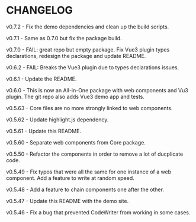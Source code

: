 # CHANGELOG

v0.7.2 - Fix the demo dependencies and clean up the build scripts.

v0.7.1 - Same as 0.7.0 but fix the package build.

v0.7.0 - FAIL: great repo but empty package. Fix Vue3 plugin types declarations, redesign the package and update
README.

v0.6.2 - FAIL: Breaks the Vue3 plugin due to types declarations issues.

v0.6.1 - Update the README.

v0.6.0 - This is now an All-in-One package with web components and Vu3 plugin. The git repo also adds Vue3 demo app and
tests.

v0.5.63 - Core files are no more strongly linked to web components.

v0.5.62 - Update highlight.js dependency.

v0.5.61 - Update this README.

v0.5.60 - Separate web components from Core package.

v0.5.50 - Refactor the components in order to remove a lot of ducplicate code.

v0.5.49 - Fix typos that were all the same for one instance of a web component. Add a feature to write at random speed.

v0.5.48 - Add a feature to chain components one after the other.

v0.5.47 - Update this README with the demo site.

v0.5.46 - Fix a bug that prevented CodeWriter from working in some cases.

